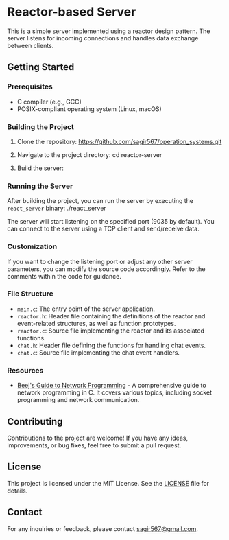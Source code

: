 # Reactor-based Server

This is a simple server implemented using a reactor design pattern. The server listens for incoming connections and handles data exchange between clients.

## Getting Started

### Prerequisites

- C compiler (e.g., GCC)
- POSIX-compliant operating system (Linux, macOS)

### Building the Project

1. Clone the repository:
https://github.com/sagir567/operation_systems.git


2. Navigate to the project directory:
cd reactor-server

3. Build the server:


### Running the Server

After building the project, you can run the server by executing the `react_server` binary:
./react_server


The server will start listening on the specified port (9035 by default). You can connect to the server using a TCP client and send/receive data.

### Customization

If you want to change the listening port or adjust any other server parameters, you can modify the source code accordingly. Refer to the comments within the code for guidance.

### File Structure

- `main.c`: The entry point of the server application.
- `reactor.h`: Header file containing the definitions of the reactor and event-related structures, as well as function prototypes.
- `reactor.c`: Source file implementing the reactor and its associated functions.
- `chat.h`: Header file defining the functions for handling chat events.
- `chat.c`: Source file implementing the chat event handlers.

### Resources

- [Beej's Guide to Network Programming](https://beej.us/guide/bgnet/) - A comprehensive guide to network programming in C. It covers various topics, including socket programming and network communication.

## Contributing

Contributions to the project are welcome! If you have any ideas, improvements, or bug fixes, feel free to submit a pull request.

## License

This project is licensed under the MIT License. See the [LICENSE](LICENSE) file for details.


## Contact

For any inquiries or feedback, please contact [sagir567@gmail.com](mailto:your-email@example.com).
